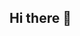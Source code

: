 ## Hi there 👋

<!--
**UnhelpfulJelly/UnhelpfulJelly** is a ✨ _special_ ✨ repository because its `README.md` (this file) appears on your GitHub profile.

Here are some ideas to get you started:

- 🔭 I’m currently working on learning GitHub
- 🌱 I’m currently learning GitHub
- 👯 I’m looking to collaborate on ...
- 🤔 I’m looking for help with GitHub
- 💬 Ask me about ...
- 📫 How to reach me: ...
- 😄 Pronouns: ...
- ⚡ Fun fact: ...
-->
